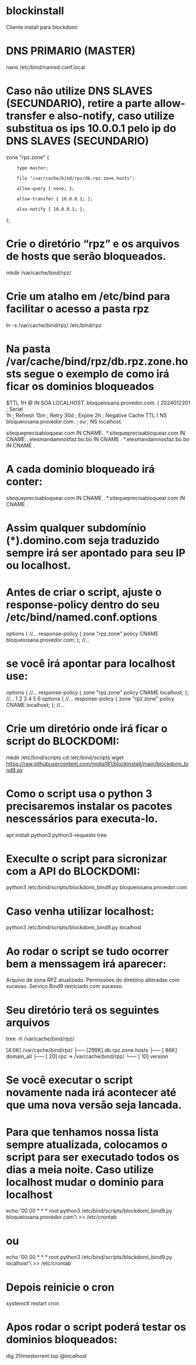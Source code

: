 # blockinstall
Cliente install para blockdomi 

# DNS PRIMARIO (MASTER)
nano /etc/bind/named.conf.local
# Caso não utilize DNS SLAVES (SECUNDARIO), retire a parte allow-transfer e also-notify, caso utilize substitua os ips 10.0.0.1 pelo ip do DNS SLAVES (SECUNDARIO)

zone "rpz.zone" {

        type master;

        file "/var/cache/bind/rpz/db.rpz.zone.hosts";

        allow-query { none; };

        allow-transfer { 10.0.0.1; };

        also-notify { 10.0.0.1; };
        
};


# Crie o diretório “rpz” e os arquivos de hosts que serão bloqueados.
mkdir /var/cache/bind/rpz/
# Crie um atalho em /etc/bind para facilitar o acesso a pasta rpz
ln -s /var/cache/bind/rpz/ /etc/bind/rpz
# Na pasta /var/cache/bind/rpz/db.rpz.zone.hosts segue o exemplo de como irá ficar os dominios bloqueados
$TTL 1H
@       IN      SOA LOCALHOST. bloqueiosana.provedor.com. (
                2024012201      ; Serial  
                1h              ; Refresh
                15m             ; Retry
                30d             ; Expire 
                2h              ; Negative Cache TTL
        )
        NS  bloqueiosana.provedor.com.
;       ou
;       NS  localhost.
 
sitequeprecisabloquear.com     IN CNAME .
*.sitequeprecisabloquear.com   IN CNAME .
elesmandamnosfaz.bo.bo         IN CNAME .
*.elesmandamnosfaz.bo.bo       IN CNAME .

# A cada dominio bloqueado irá conter:
sitequeprecisabloquear.com        IN CNAME .
*.sitequeprecisabloquear.com      IN CNAME .
# Assim qualquer subdomínio (*).domino.com seja traduzido sempre irá ser apontado para seu IP ou localhost.

# Antes de criar o script, ajuste o response-policy dentro do seu /etc/bind/named.conf.options
options {
//...
    response-policy {
      zone "rpz.zone" policy CNAME bloqueiosana.provedor.com;
    };
//...
# se você irá apontar para localhost use:

options {
//...
response-policy {
zone "rpz.zone" policy CNAME localhost;
};
//...
1
2
3
4
5
6
options {
//...
    response-policy {
      zone "rpz.zone" policy CNAME localhost;
    };
//...
# Crie um diretório onde irá ficar o script do BLOCKDOMI:
mkdir /etc/bind/scripts
cd /etc/bind/scripts
wget https://raw.githubusercontent.com/midia181/blockinstall/main/blockdomi_bind9.py
# Como o script usa o python 3 precisaremos instalar os pacotes nescessários para executa-lo.
apt install python3 python3-requests tree
# Execulte o script para sicronizar com a API do BLOCKDOMI:
python3 /etc/bind/scripts/blockdomi_bind9.py bloqueiosana.provedor.com
# Caso venha utilizar localhost:
python3 /etc/bind/scripts/blockdomi_bind9.py localhost
# Ao rodar o script se tudo ocorrer bem a menssagem irá aparecer:
Arquivo de zona RPZ atualizado.
Permissões do diretório alteradas com sucesso.
Serviço Bind9 reiniciado com sucesso.
# Seu diretório terá os seguintes arquivos
tree -h /var/cache/bind/rpz/

[4.0K]  /var/cache/bind/rpz/
├── [299K]  db.rpz.zone.hosts
├── [ 86K]  domain_all
├── [  20]  rpz -> /var/cache/bind/rpz/
└── [  10]  version
# Se você executar o script novamente nada irá acontecer até que uma nova versão seja lancada.
# Para que tenhamos nossa lista sempre atualizada, colocamos o script para ser executado todos os dias a meia noite. Caso utilize localhost mudar o dominio para localhost
echo '00 00   * * *   root    python3 /etc/bind/scripts/blockdomi_bind9.py bloqueiosana.provedor.com'\ >> /etc/crontab
# ou
echo '00 00   * * *   root    python3 /etc/bind/scripts/blockdomi_bind9.py localhost'\ >> /etc/crontab
# Depois reinicie o cron
systemctl restart cron
# Apos rodar o script poderá testar os dominios bloqueados:
dig 2filmestorrent.top @localhost
